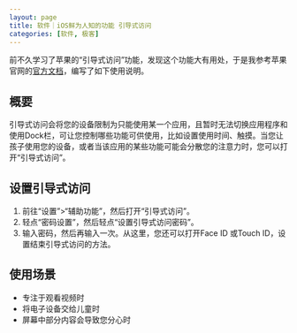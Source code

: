 ```yaml
---
layout: page
title: 软件｜iOS鲜为人知的功能 引导式访问
categories: [软件, 极客]
---
```

前不久学习了苹果的“引导式访问”功能，发现这个功能大有用处，于是我参考苹果官网的[官方文档](https://support.apple.com/zh-cn/HT202612)，编写了如下使用说明。
## 概要
引导式访问会将您的设备限制为只能使用某一个应用，且暂时无法切换应用程序和使用Dock栏，可让您控制哪些功能可供使用，比如设置使用时间、触摸。当您让孩子使用您的设备，或者当该应用的某些功能可能会分散您的注意力时，您可以打开“引导式访问”。

## 设置引导式访问
1. 前往“设置”>“辅助功能”，然后打开“引导式访问”。
2. 轻点“密码设置”，然后轻点“设置引导式访问密码”。
3. 输入密码，然后再输入一次。从这里，您还可以打开Face ID 或Touch ID，设置结束引导式访问的方法。

## 使用场景
* 专注于观看视频时
* 将电子设备交给儿童时
* 屏幕中部分内容会导致您分心时
